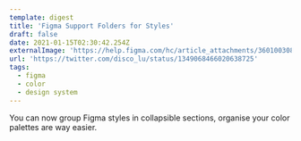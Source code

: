 ```yaml
---
template: digest
title: 'Figma Support Folders for Styles'
draft: false
date: 2021-01-15T02:30:42.254Z
externalImage: 'https://help.figma.com/hc/article_attachments/360100308174/Adding_styles_to_a_folder.gif'
url: 'https://twitter.com/disco_lu/status/1349068466020638725'
tags:
  - figma
  - color
  - design system
---
```


You can now group Figma styles in collapsible sections, organise your color palettes are way easier.
